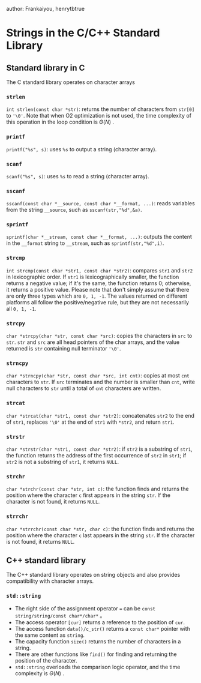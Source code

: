 author: Frankaiyou, henrytbtrue

# Strings in the C/C++ Standard Library

## Standard library in C

The C standard library operates on character arrays

###  `strlen` 

 `int strlen(const char *str)`: returns the number of characters from `str[0]` to `'\0'`. Note that when O2 optimization is not used, the time complexity of this operation in the loop condition is $\Theta(N)$ .

###  `printf` 

 `printf("%s", s)`: uses `%s` to output a string (character array).

###  `scanf` 

 `scanf("%s", s)`: uses `%s` to read a string (character array).

###  `sscanf` 

 `sscanf(const char *__source, const char *__format, ...)`: reads variables from the string `__source`, such as `sscanf(str,"%d",&a)`.

###  `sprintf` 

 `sprintf(char *__stream, const char *__format, ...)`: outputs the content in the `__format` string to `__stream`, such as `sprintf(str,"%d",i)`.

###  `strcmp` 

 `int strcmp(const char *str1, const char *str2)`: compares `str1` and `str2` in lexicographic order. If `str1` is lexicographically smaller, the function returns a negative value; if it's the same, the function returns 0; otherwise, it returns a positive value. Please note that don't simply assume that there are only three types which are `0, 1, -1`. The values returned on different platforms all follow the positive/negative rule, but they are not necessarily all `0, 1, -1`.

###  `strcpy` 

 `char *strcpy(char *str, const char *src)`: copies the characters in `src` to `str`. `str` and `src` are all head pointers of the char arrays, and the value returned is `str` containing null terminator `'\0'`.

###  `strncpy` 

 `char *strncpy(char *str, const char *src, int cnt)`: copies at most `cnt` characters to `str`. If `src` terminates and the number is smaller than `cnt`, write null characters to `str` until a total of `cnt` characters are written.

###  `strcat` 

 `char *strcat(char *str1, const char *str2)`: concatenates `str2` to the end of `str1`, replaces `'\0'` at the end of `str1` with `*str2`, and return `str1`.

###  `strstr` 

 `char *strstr(char *str1, const char *str2)`: if `str2` is a substring of `str1`, the function returns the address of the first occurrence of `str2` in `str1`; if `str2` is not a substring of `str1`, it returns `NULL`.

###  `strchr` 

 `char *strchr(const char *str, int c)`: the function finds and returns the position where the character `c` first appears in the string `str`. If the character is not found, it returns `NULL`.

###  `strrchr` 

 `char *strrchr(const char *str, char c)`: the function finds and returns the position where the character `c` last appears in the string `str`. If the character is not found, it returns `NULL`.

## C++ standard library

The C++ standard library operates on string objects and also provides compatibility with character arrays.

###  `std::string` 

-   The right side of the assignment operator `=` can be `const string/string/const char*/char*` 。
-   The access operator `[cur]` returns a reference to the position of `cur`.
-   The access function `data()/c_str()` returns a `const char*` pointer with the same content as `string`.
-   The capacity function `size()` returns the number of characters in a string.
-   There are other functions like `find()` for finding and returning the position of the character.
-   `std::string` overloads the comparison logic operator, and the time complexity is $\Theta(N)$ .

